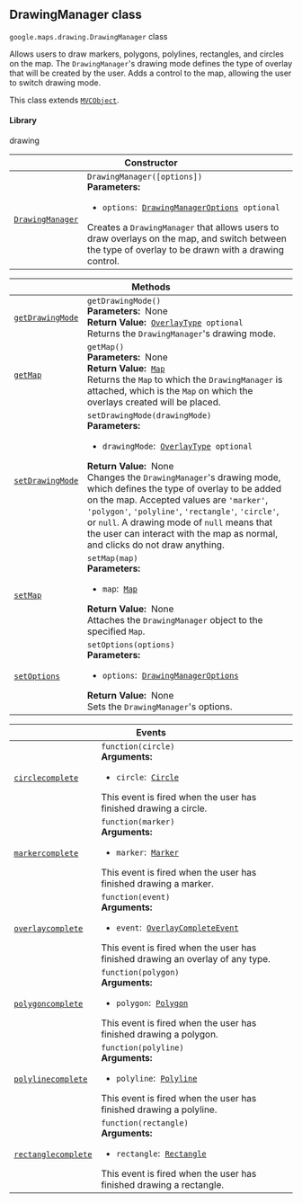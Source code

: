 
<devsite-heading text=" DrawingManager class" for="DrawingManager" level="h2" link="" toc="" back-to-top=""><h2 id="DrawingManager" is-upgraded="">DrawingManager class</h2></devsite-heading>
<p>
<code translate="no" dir="ltr"><span itemprop="path">google.maps.drawing</span>.<span itemprop="name">DrawingManager</span></code>
class
</p>
<p>Allows users to draw markers, polygons, polylines, rectangles, and circles on the map. The <code translate="no" dir="ltr">DrawingManager</code>'s drawing mode defines the type of overlay that will be created by the user. Adds a control to the map, allowing the user to switch drawing mode.</p>
<p>This class extends
<code translate="no" dir="ltr"><a href="MVCObject.md">MVCObject</a></code>.
</p>
<devsite-heading text="Library" for="library" level="h4" link=""><h4 is-upgraded="" id="library">Library</h4></devsite-heading>
<p>drawing</p>
<div class="devsite-table-wrapper"><table class="constructors responsive" summary="class DrawingManager - Constructor">
<thead>
<tr><th colspan="2" id="DrawingManager.constructor">Constructor</th>
</tr></thead>
<tbody>
<tr>
<td><code translate="no" dir="ltr"><a class="secret-link" href="#DrawingManager.constructor"><span>DrawingManager</span></a></code></td>
<td><div><code translate="no" dir="ltr">DrawingManager([options])</code></div>
<div class="desc"><strong>Parameters:</strong>&nbsp; <ul>
<li><code translate="no" dir="ltr">options</code>:&nbsp; <code translate="no" dir="ltr"><a href="DrawingManagerOptions.md">DrawingManagerOptions</a> <span class="optional-type-annotation">optional</span></code></li>
</ul></div>
<div class="desc">Creates a <code translate="no" dir="ltr">DrawingManager</code> that allows users to draw overlays on the map, and switch between the type of overlay to be drawn with a drawing control.</div></td>
</tr>
</tbody>
</table></div>
<div class="devsite-table-wrapper"><table class="methods responsive" summary="class DrawingManager - Methods">
<thead>
<tr><th colspan="2">Methods</th>
</tr></thead>
<tbody>
<tr id="DrawingManager.getDrawingMode">
<td itemprop="property"><code translate="no" dir="ltr"><a class="secret-link" href="#DrawingManager.getDrawingMode"><span>getDrawingMode</span></a></code></td>
<td><div><code translate="no" dir="ltr">getDrawingMode()</code></div>
<div class="desc"><strong>Parameters:</strong>&nbsp; None</div>
<div class="desc"><strong>Return Value:</strong>&nbsp; <code translate="no" dir="ltr"><a href="OverlayType.md">OverlayType</a> <span class="optional-type-annotation">optional</span></code></div>
<div class="desc">Returns the <code translate="no" dir="ltr">DrawingManager</code>'s drawing mode.</div></td>
</tr>
<tr id="DrawingManager.getMap">
<td itemprop="property"><code translate="no" dir="ltr"><a class="secret-link" href="#DrawingManager.getMap"><span>getMap</span></a></code></td>
<td><div><code translate="no" dir="ltr">getMap()</code></div>
<div class="desc"><strong>Parameters:</strong>&nbsp; None</div>
<div class="desc"><strong>Return Value:</strong>&nbsp; <code translate="no" dir="ltr"><a href="Map.md">Map</a></code></div>
<div class="desc">Returns the <code translate="no" dir="ltr">Map</code> to which the <code translate="no" dir="ltr">DrawingManager</code> is attached, which is the <code translate="no" dir="ltr">Map</code> on which the overlays created will be placed.</div></td>
</tr>
<tr id="DrawingManager.setDrawingMode">
<td itemprop="property"><code translate="no" dir="ltr"><a class="secret-link" href="#DrawingManager.setDrawingMode"><span>setDrawingMode</span></a></code></td>
<td><div><code translate="no" dir="ltr">setDrawingMode(drawingMode)</code></div>
<div class="desc"><strong>Parameters:</strong>&nbsp; <ul>
<li><code translate="no" dir="ltr">drawingMode</code>:&nbsp; <code translate="no" dir="ltr"><a href="OverlayType.md">OverlayType</a> <span class="optional-type-annotation">optional</span></code></li>
</ul></div>
<div class="desc"><strong>Return Value:</strong>&nbsp; None</div>
<div class="desc">Changes the <code translate="no" dir="ltr">DrawingManager</code>'s drawing mode, which defines the type of overlay to be added on the map. Accepted values are <code translate="no" dir="ltr">'marker'</code>, <code translate="no" dir="ltr">'polygon'</code>, <code translate="no" dir="ltr">'polyline'</code>, <code translate="no" dir="ltr">'rectangle'</code>, <code translate="no" dir="ltr">'circle'</code>, or <code translate="no" dir="ltr">null</code>. A drawing mode of <code translate="no" dir="ltr">null</code> means that the user can interact with the map as normal, and clicks do not draw anything.</div></td>
</tr>
<tr id="DrawingManager.setMap">
<td itemprop="property"><code translate="no" dir="ltr"><a class="secret-link" href="#DrawingManager.setMap"><span>setMap</span></a></code></td>
<td><div><code translate="no" dir="ltr">setMap(map)</code></div>
<div class="desc"><strong>Parameters:</strong>&nbsp; <ul>
<li><code translate="no" dir="ltr">map</code>:&nbsp; <code translate="no" dir="ltr"><a href="Map.md">Map</a></code></li>
</ul></div>
<div class="desc"><strong>Return Value:</strong>&nbsp; None</div>
<div class="desc">Attaches the <code translate="no" dir="ltr">DrawingManager</code> object to the specified <code translate="no" dir="ltr">Map</code>.</div></td>
</tr>
<tr id="DrawingManager.setOptions">
<td itemprop="property"><code translate="no" dir="ltr"><a class="secret-link" href="#DrawingManager.setOptions"><span>setOptions</span></a></code></td>
<td><div><code translate="no" dir="ltr">setOptions(options)</code></div>
<div class="desc"><strong>Parameters:</strong>&nbsp; <ul>
<li><code translate="no" dir="ltr">options</code>:&nbsp; <code translate="no" dir="ltr"><a href="DrawingManagerOptions.md">DrawingManagerOptions</a></code></li>
</ul></div>
<div class="desc"><strong>Return Value:</strong>&nbsp; None</div>
<div class="desc">Sets the <code translate="no" dir="ltr">DrawingManager</code>'s options.</div></td>
</tr>
</tbody>
</table></div>
<div class="devsite-table-wrapper"><table class="details responsive" summary="class DrawingManager - Events">
<thead>
<tr><th colspan="2">Events</th>
</tr></thead>
<tbody>
<tr id="DrawingManager.circlecomplete">
<td itemprop="property"><code translate="no" dir="ltr"><a class="secret-link" href="#DrawingManager.circlecomplete"><span>circlecomplete</span></a></code></td>
<td><div><code translate="no" dir="ltr">function(circle)</code></div>
<div class="desc"><strong>Arguments:</strong>&nbsp; <ul>
<li><code translate="no" dir="ltr">circle</code>:&nbsp; <code translate="no" dir="ltr"><a href="Circle.md">Circle</a></code></li>
</ul></div>
<div class="desc">This event is fired when the user has finished drawing a circle.</div></td>
</tr>
<tr id="DrawingManager.markercomplete">
<td itemprop="property"><code translate="no" dir="ltr"><a class="secret-link" href="#DrawingManager.markercomplete"><span>markercomplete</span></a></code></td>
<td><div><code translate="no" dir="ltr">function(marker)</code></div>
<div class="desc"><strong>Arguments:</strong>&nbsp; <ul>
<li><code translate="no" dir="ltr">marker</code>:&nbsp; <code translate="no" dir="ltr"><a href="Marker.md">Marker</a></code></li>
</ul></div>
<div class="desc">This event is fired when the user has finished drawing a marker.</div></td>
</tr>
<tr id="DrawingManager.overlaycomplete">
<td itemprop="property"><code translate="no" dir="ltr"><a class="secret-link" href="#DrawingManager.overlaycomplete"><span>overlaycomplete</span></a></code></td>
<td><div><code translate="no" dir="ltr">function(event)</code></div>
<div class="desc"><strong>Arguments:</strong>&nbsp; <ul>
<li><code translate="no" dir="ltr">event</code>:&nbsp; <code translate="no" dir="ltr"><a href="OverlayCompleteEvent.md">OverlayCompleteEvent</a></code></li>
</ul></div>
<div class="desc">This event is fired when the user has finished drawing an overlay of any type.</div></td>
</tr>
<tr id="DrawingManager.polygoncomplete">
<td itemprop="property"><code translate="no" dir="ltr"><a class="secret-link" href="#DrawingManager.polygoncomplete"><span>polygoncomplete</span></a></code></td>
<td><div><code translate="no" dir="ltr">function(polygon)</code></div>
<div class="desc"><strong>Arguments:</strong>&nbsp; <ul>
<li><code translate="no" dir="ltr">polygon</code>:&nbsp; <code translate="no" dir="ltr"><a href="Polygon.md">Polygon</a></code></li>
</ul></div>
<div class="desc">This event is fired when the user has finished drawing a polygon.</div></td>
</tr>
<tr id="DrawingManager.polylinecomplete">
<td itemprop="property"><code translate="no" dir="ltr"><a class="secret-link" href="#DrawingManager.polylinecomplete"><span>polylinecomplete</span></a></code></td>
<td><div><code translate="no" dir="ltr">function(polyline)</code></div>
<div class="desc"><strong>Arguments:</strong>&nbsp; <ul>
<li><code translate="no" dir="ltr">polyline</code>:&nbsp; <code translate="no" dir="ltr"><a href="Polyline.md">Polyline</a></code></li>
</ul></div>
<div class="desc">This event is fired when the user has finished drawing a polyline.</div></td>
</tr>
<tr id="DrawingManager.rectanglecomplete">
<td itemprop="property"><code translate="no" dir="ltr"><a class="secret-link" href="#DrawingManager.rectanglecomplete"><span>rectanglecomplete</span></a></code></td>
<td><div><code translate="no" dir="ltr">function(rectangle)</code></div>
<div class="desc"><strong>Arguments:</strong>&nbsp; <ul>
<li><code translate="no" dir="ltr">rectangle</code>:&nbsp; <code translate="no" dir="ltr"><a href="Rectangle.md">Rectangle</a></code></li>
</ul></div>
<div class="desc">This event is fired when the user has finished drawing a rectangle.</div></td>
</tr>
</tbody>
</table></div>
<script src="replace_links.js"></script>
